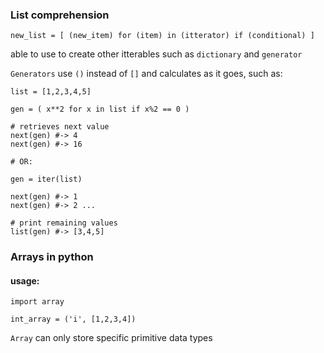 ### List comprehension

```
new_list = [ (new_item) for (item) in (itterator) if (conditional) ]
```

able to use to create other itterables such as `dictionary` and `generator`

 `Generators` use `()` instead of `[]` and calculates as it goes, such as:

 ```
 list = [1,2,3,4,5]

 gen = ( x**2 for x in list if x%2 == 0 )

# retrieves next value
 next(gen) #-> 4
 next(gen) #-> 16

 # OR:

 gen = iter(list)

 next(gen) #-> 1
 next(gen) #-> 2 ...
 
 # print remaining values
 list(gen) #-> [3,4,5]
 ```

### Arrays in python

#### usage:
```
import array

int_array = ('i', [1,2,3,4])
```

`Array` can only store specific primitive data types


